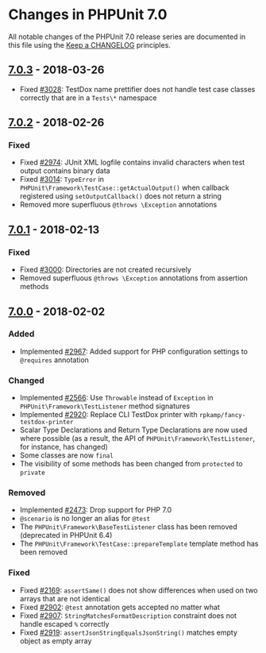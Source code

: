 # Changes in PHPUnit 7.0

All notable changes of the PHPUnit 7.0 release series are documented in this file using the [Keep a CHANGELOG](http://keepachangelog.com/) principles.

## [7.0.3] - 2018-03-26

* Fixed [#3028](https://github.com/sebastianbergmann/phpunit/pull/3028): TestDox name prettifier does not handle test case classes correctly that are in a `Tests\*` namespace

## [7.0.2] - 2018-02-26

### Fixed

* Fixed [#2974](https://github.com/sebastianbergmann/phpunit/issues/2974): JUnit XML logfile contains invalid characters when test output contains binary data
* Fixed [#3014](https://github.com/sebastianbergmann/phpunit/issues/3014): `TypeError` in `PHPUnit\Framework\TestCase::getActualOutput()` when callback registered using `setOutputCallback()` does not return a string
* Removed more superfluous `@throws \Exception` annotations

## [7.0.1] - 2018-02-13

### Fixed

* Fixed [#3000](https://github.com/sebastianbergmann/phpunit/issues/3000): Directories are not created recursively
* Removed superfluous `@throws \Exception` annotations from assertion methods

## [7.0.0] - 2018-02-02

### Added

* Implemented [#2967](https://github.com/sebastianbergmann/phpunit/pull/2967): Added support for PHP configuration settings to `@requires` annotation

### Changed

* Implemented [#2566](https://github.com/sebastianbergmann/phpunit/issues/2566): Use `Throwable` instead of `Exception` in `PHPUnit\Framework\TestListener` method signatures
* Implemented [#2920](https://github.com/sebastianbergmann/phpunit/pull/2920): Replace CLI TestDox printer with `rpkamp/fancy-testdox-printer`
* Scalar Type Declarations and Return Type Declarations are now used where possible (as a result, the API of `PHPUnit\Framework\TestListener`, for instance, has changed)
* Some classes are now `final`
* The visibility of some methods has been changed from `protected` to `private`

### Removed

* Implemented [#2473](https://github.com/sebastianbergmann/phpunit/issues/2473): Drop support for PHP 7.0
* `@scenario` is no longer an alias for `@test`
* The `PHPUnit\Framework\BaseTestListener` class has been removed (deprecated in PHPUnit 6.4)
* The `PHPUnit\Framework\TestCase::prepareTemplate` template method has been removed

### Fixed

* Fixed [#2169](https://github.com/sebastianbergmann/phpunit/issues/2169): `assertSame()` does not show differences when used on two arrays that are not identical
* Fixed [#2902](https://github.com/sebastianbergmann/phpunit/issues/2902): `@test` annotation gets accepted no matter what
* Fixed [#2907](https://github.com/sebastianbergmann/phpunit/issues/2907): `StringMatchesFormatDescription` constraint does not handle escaped `%` correctly
* Fixed [#2919](https://github.com/sebastianbergmann/phpunit/issues/2919): `assertJsonStringEqualsJsonString()` matches empty object as empty array

[7.0.3]: https://github.com/sebastianbergmann/phpunit/compare/7.0.2...7.0.3
[7.0.2]: https://github.com/sebastianbergmann/phpunit/compare/7.0.1...7.0.2
[7.0.1]: https://github.com/sebastianbergmann/phpunit/compare/7.0.0...7.0.1
[7.0.0]: https://github.com/sebastianbergmann/phpunit/compare/6.5...7.0.0

